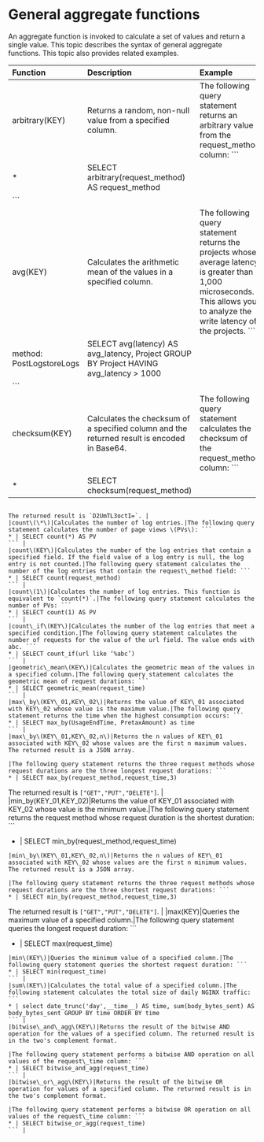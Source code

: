 # General aggregate functions

An aggregate function is invoked to calculate a set of values and return a single value. This topic describes the syntax of general aggregate functions. This topic also provides related examples.

|Function|Description|Example|
|:-------|:----------|:------|
|arbitrary\(KEY\)|Returns a random, non-null value from a specified column.|The following query statement returns an arbitrary value from the request\_method column: ```
* | SELECT arbitrary(request_method) AS request_method
``` |
|avg\(KEY\)|Calculates the arithmetic mean of the values in a specified column.|The following query statement returns the projects whose average latency is greater than 1,000 microseconds. This allows you to analyze the write latency of the projects. ```
method: PostLogstoreLogs | SELECT avg(latency) AS avg_latency, Project GROUP BY Project HAVING avg_latency > 1000
``` |
|checksum\(KEY\)|Calculates the checksum of a specified column and the returned result is encoded in Base64.|The following query statement calculates the checksum of the request\_method column: ```
* | SELECT checksum(request_method)
```

The returned result is `D2UmTL3octI=`. |
|count\(\*\)|Calculates the number of log entries.|The following query statement calculates the number of page views \(PVs\): ```
* | SELECT count(*) AS PV
``` |
|count\(KEY\)|Calculates the number of the log entries that contain a specified field. If the field value of a log entry is null, the log entry is not counted.|The following query statement calculates the number of the log entries that contain the request\_method field: ```
* | SELECT count(request_method)
``` |
|count\(1\)|Calculates the number of log entries. This function is equivalent to `count(*)`.|The following query statement calculates the number of PVs: ```
* | SELECT count(1) AS PV
``` |
|count\_if\(KEY\)|Calculates the number of the log entries that meet a specified condition.|The following query statement calculates the number of requests for the value of the url field. The value ends with abc. ```
* | SELECT count_if(url like ‘%abc’) 
``` |
|geometric\_mean\(KEY\)|Calculates the geometric mean of the values in a specified column.|The following query statement calculates the geometric mean of request durations: ```
* | SELECT geometric_mean(request_time)
``` |
|max\_by\(KEY\_01,KEY\_02\)|Returns the value of KEY\_01 associated with KEY\_02 whose value is the maximum value.|The following query statement returns the time when the highest consumption occurs: ```
* | SELECT max_by(UsageEndTime, PretaxAmount) as time
``` |
|max\_by\(KEY\_01,KEY\_02,n\)|Returns the n values of KEY\_01 associated with KEY\_02 whose values are the first n maximum values. The returned result is a JSON array.

|The following query statement returns the three request methods whose request durations are the three longest request durations: ```
* | SELECT max_by(request_method,request_time,3)
```

The returned result is `["GET","PUT","DELETE"]`. |
|min\_by\(KEY\_01,KEY\_02\)|Returns the value of KEY\_01 associated with KEY\_02 whose value is the minimum value.|The following query statement returns the request method whose request duration is the shortest duration: ```
* | SELECT min_by(request_method,request_time)
``` |
|min\_by\(KEY\_01,KEY\_02,n\)|Returns the n values of KEY\_01 associated with KEY\_02 whose values are the first n minimum values. The returned result is a JSON array.

|The following query statement returns the three request methods whose request durations are the three shortest request durations: ```
* | SELECT min_by(request_method,request_time,3)
```

The returned result is `["GET","PUT","DELETE"]`. |
|max\(KEY\)|Queries the maximum value of a specified column.|The following query statement queries the longest request duration: ```
* | SELECT max(request_time)
``` |
|min\(KEY\)|Queries the minimum value of a specified column.|The following query statement queries the shortest request duration: ```
* | SELECT min(request_time)
``` |
|sum\(KEY\)|Calculates the total value of a specified column.|The following statement calculates the total size of daily NGINX traffic: ```
* | select date_trunc('day',__time__) AS time, sum(body_bytes_sent) AS body_bytes_sent GROUP BY time ORDER BY time
``` |
|bitwise\_and\_agg\(KEY\)|Returns the result of the bitwise AND operation for the values of a specified column. The returned result is in the two's complement format.

|The following query statement performs a bitwise AND operation on all values of the request\_time column: ```
* | SELECT bitwise_and_agg(request_time)
``` |
|bitwise\_or\_agg\(KEY\)|Returns the result of the bitwise OR operation for values of a specified column. The returned result is in the two's complement format.

|The following query statement performs a bitwise OR operation on all values of the request\_time column: ```
* | SELECT bitwise_or_agg(request_time)
``` |

